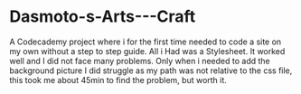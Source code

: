 # Dasmoto-s-Arts---Craft

A Codecademy project where i for the first time needed to code a site on my own without a step to step guide. All i Had was a Stylesheet. It worked well and I did not face many problems.
Only when i needed to add the background picture I did struggle as my path was not relative to the css file, this took me about 45min to find the problem, but worth it. 
